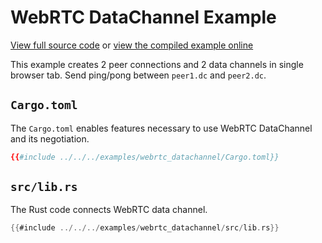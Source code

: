 # WebRTC DataChannel Example

[View full source code][code] or [view the compiled example online][online]

[online]: https://wasm-bindgen.github.io/wasm-bindgen/exbuild/webrtc_datachannel/
[code]: https://github.com/wasm-bindgen/wasm-bindgen/tree/master/examples/webrtc_datachannel/

This example creates 2 peer connections and 2 data channels in single browser tab.
Send ping/pong between `peer1.dc` and `peer2.dc`.

## `Cargo.toml`

The `Cargo.toml` enables features necessary to use WebRTC DataChannel and its negotiation.

```toml
{{#include ../../../examples/webrtc_datachannel/Cargo.toml}}
```

## `src/lib.rs`

The Rust code connects WebRTC data channel.

```rust
{{#include ../../../examples/webrtc_datachannel/src/lib.rs}}
```
